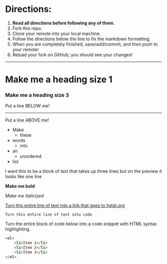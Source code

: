 # Directions:
1. **Read all directions before following any of them.**
2. Fork this repo.
2. Clone your remote into your local machine.
3. Follow the directions below the line to fix the markdown formatting.
4. When you are completely finished, save/add/commit, and then push to your remote!
5. Reload your fork on GitHub; you should see your changes!

---

# Make me a heading size 1
### Make me a heading size 3

Put a line BELOW me!

---

Put a line ABOVE me!

 * Make
   * these
 * words
   * into
 * an
   * unordered
 * list

I want this to be a block of text
that takes up three lines but on
the preview it looks like one line

**Make me bold**

_Make me italicized_

[Turn this entire line of text into a link that goes to hstat.org](http://www.hstat.org/)

`Turn this entire line of text into code`

Turn the entire block of code below into a code snippet with HTML syntax highlighting.
``` html
<ol>
    <li>Item 1</li>
    <li>Item 2</li>
    <li>Item 3</li>
</ol>
